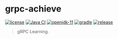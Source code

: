 # grpc-achieve

[![license](https://img.shields.io/badge/license-MIT-green.svg?style=flat&logo=github)](https://www.mit-license.org/)
[![Java CI](https://github.com/aaric/grpc-achieve/workflows/Java%20CI/badge.svg)](https://github.com/aaric/grpc-achieve/actions)
[![openjdk-11](https://img.shields.io/badge/openjdk-11-brightgreen.svg?style=flat&logo=java)](http://openjdk.java.net)
[![gradle](https://img.shields.io/badge/gradle-5.6.2-brightgreen.svg?style=flat&logo=gradle)](https://gradle.org)
[![release](https://img.shields.io/badge/release-0.1.1-blue.svg)](https://github.com/aaric/grpc-achieve/releases)

> gRPC Learning.

